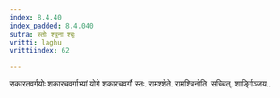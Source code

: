 ```yaml
---
index: 8.4.40
index_padded: 8.4.040
sutra: स्तोः श्चुना श्चुः
vritti: laghu
vrittiindex: 62

---
```

सकारतवर्गयोः शकारचवर्गाभ्यां योगे शकारचवर्गौ स्तः. रामश्शेते. रामश्चिनोति. सच्चित्. शार्ङ्गिञ्जय..